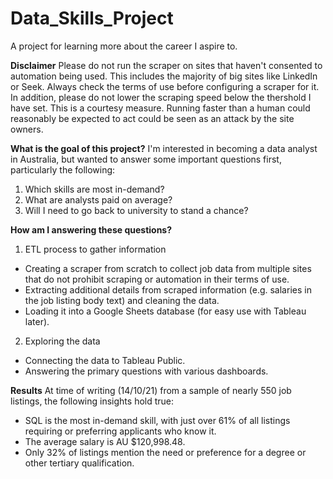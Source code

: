 # Data_Skills_Project
A project for learning more about the career I aspire to.


**Disclaimer**
Please do not run the scraper on sites that haven't consented to automation being used. This includes the majority of big sites like LinkedIn or Seek. Always check the terms of use before configuring a scraper for it.
In addition, please do not lower the scraping speed below the thershold I have set. This is a courtesy measure. Running faster than a human could reasonably be expected to act could be seen as an attack by the site owners.


**What is the goal of this project?**
I'm interested in becoming a data analyst in Australia, but wanted to answer some important questions first, particularly the following:
1. Which skills are most in-demand?
2. What are analysts paid on average?
3. Will I need to go back to university to stand a chance?


**How am I answering these questions?**
1. ETL process to gather information
  * Creating a scraper from scratch to collect job data from multiple sites that do not prohibit scraping or automation in their terms of use.
  * Extracting additional details from scraped information (e.g. salaries in the job listing body text) and cleaning the data.
  * Loading it into a Google Sheets database (for easy use with Tableau later).

2. Exploring the data
  * Connecting the data to Tableau Public.
  * Answering the primary questions with various dashboards.


**Results**
At time of writing (14/10/21) from a sample of nearly 550 job listings, the following insights hold true:
* SQL is the most in-demand skill, with just over 61% of all listings requiring or preferring applicants who know it.
* The average salary is AU $120,998.48.
* Only 32% of listings mention the need or preference for a degree or other tertiary qualification.
